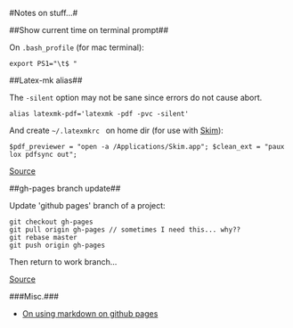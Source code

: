 <!---
This was for using github's jekyll automatically:
---
title: Remember Mister Sprinkles
layout: post
---
now I am using atom's markdown preview so as to include some css.
--->

#Notes on stuff...#

##Show current time on terminal prompt##

On `.bash_profile` (for mac terminal):
```
export PS1="\t$ "
```

##Latex-mk alias##

The `-silent` option may not be sane since errors do not cause abort.
```
alias latexmk-pdf='latexmk -pdf -pvc -silent'
```
And create `~/.latexmkrc ` on home dir (for use with [Skim](http://skim-app.sourceforge.net/)):
```
$pdf_previewer = "open -a /Applications/Skim.app"; $clean_ext = "paux lox pdfsync out";
```

[Source](http://jon.smajda.com/2008/03/08/latexmk/)

##gh-pages branch update##

Update 'github pages' branch of a project:
```
git checkout gh-pages
git pull origin gh-pages // sometimes I need this... why??
git rebase master
git push origin gh-pages
```

Then return to work branch...

[Source](http://lea.verou.me/2011/10/easily-keep-gh-pages-in-sync-with-master/)

###Misc.###

* [On using markdown on github pages](http://stackoverflow.com/questions/15124547/can-i-use-markdown-file-in-github-page)
